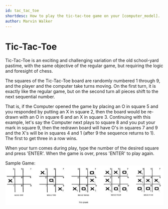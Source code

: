 ```yaml
---
id: tac_tac_toe
shortdesc: How to play the tic-tac-toe game on your [computer_model].
author: Marvin Walker
---
```


# Tic-Tac-Toe

Tic-Tac-Toe is an exciting and challenging variation of the old school-yard pastime, with the same objective of the regular game, but requiring the logic and foresight of chess.

The squares of the Tic-Tac-Toe board are randomly numbered 1 through 9, and the player and the computer take turns moving. On the first turn, it is exactly like the regular game, but on the second turn all pieces shift to the next sequential number.

That is, if the Computer opened the game by placing an O in square 5 and you responded by putting an X in square 2, then the board would be re-drawn with an O in square 6 and an X in square 3. Continuing with this example, let's say the Computer next plays to square 8 and you put your mark in square 9, then the redrawn board will have O's in squares 7 and 9 and the X's will be in squares 4 and 1 (after 9 the sequence returns to 1). The first to get three in a row wins.

When your turn comes during play, type the number of the desired square and press 'ENTER'. When the game is over, press 'ENTER' to play again.

Sample Game:
![Image](images/sample_game.jpg)